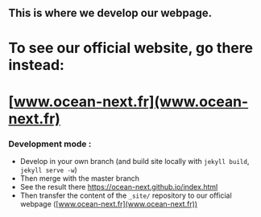 ## This is where we develop our webpage. 

# To see our official website, go there instead: 
# [www.ocean-next.fr](www.ocean-next.fr)

### Development mode :
* Develop in your own branch (and build site locally with ```jekyll build```, ```jekyll serve -w```)
* Then merge with the master branch
* See the result there https://ocean-next.github.io/index.html
* Then transfer the content of the ```_site/``` repository to our official webpage ([www.ocean-next.fr](www.ocean-next.fr))
